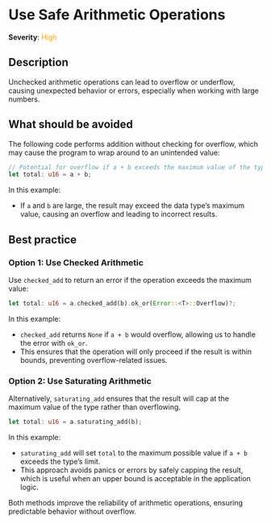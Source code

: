 # Use Safe Arithmetic Operations

**Severity**: <span style="color:orange;">High</span>

## Description

Unchecked arithmetic operations can lead to overflow or underflow, causing unexpected behavior or errors, especially
when working with large numbers.

## What should be avoided

The following code performs addition without checking for overflow, which may cause the program to wrap around to an
unintended value:

```rust
// Potential for overflow if a + b exceeds the maximum value of the type.
let total: u16 = a + b;
```

In this example:

- If `a` and `b` are large, the result may exceed the data type’s maximum value, causing an overflow and leading to
  incorrect results.

## Best practice

### Option 1: Use Checked Arithmetic

Use `checked_add` to return an error if the operation exceeds the maximum value:

```rust
let total: u16 = a.checked_add(b).ok_or(Error::<T>::Overflow)?;
```

In this example:

- `checked_add` returns `None` if `a + b` would overflow, allowing us to handle the error with `ok_or`.
- This ensures that the operation will only proceed if the result is within bounds, preventing overflow-related issues.

### Option 2: Use Saturating Arithmetic

Alternatively, `saturating_add` ensures that the result will cap at the maximum value of the type rather than
overflowing.

```rust
let total: u16 = a.saturating_add(b);
```

In this example:

- `saturating_add` will set `total` to the maximum possible value if `a + b` exceeds the type’s limit.
- This approach avoids panics or errors by safely capping the result, which is useful when an upper bound is acceptable
  in the application logic.

Both methods improve the reliability of arithmetic operations, ensuring predictable behavior without overflow.
